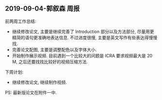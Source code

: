 ## 2019-09-04-郭叙森  周报

前两周工作总结:

- 继续修改论文, 主要是继续完善了 Introduction 部分以及方法部分, 尽量用更精简的语句更准确地表达信息. 不过进度很慢, 主要是英文写作有些表达得慢慢找.
- 完善论文配图, 主要是调整配色以及字体大小.
- 开始制作展示视频. 目前遇到一个比较大的问题是 ICRA 要求视频最大是 20 M, 之后还要找找比较好的视频压缩方法.



下周计划:

- 继续修改论文, 继续制作视频. 



PS: 最新版论文在附件一中.